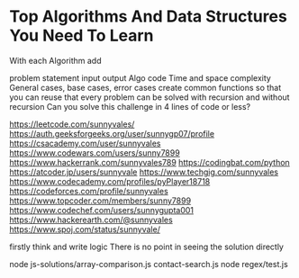 
# Top Algorithms And Data Structures You Need To Learn

With each Algorithm add

problem statement
input 
output 
Algo 
code 
Time and space complexity 
General cases, base cases, error cases
create common functions so that you can reuse that
every problem can be solved with recursion and without recursion
Can you solve this challenge in 4 lines of code or less?

https://leetcode.com/sunnyvales/
https://auth.geeksforgeeks.org/user/sunnygp07/profile 
https://csacademy.com/user/sunnyvales
https://www.codewars.com/users/sunny7899
https://www.hackerrank.com/sunnyvales789
https://codingbat.com/python
https://atcoder.jp/users/sunnyvale
https://www.techgig.com/sunnyvales
https://www.codecademy.com/profiles/pyPlayer18718
https://codeforces.com/profile/sunnyvales
https://www.topcoder.com/members/sunny7899
https://www.codechef.com/users/sunnygupta001
https://www.hackerearth.com/@sunnyvales 
https://www.spoj.com/status/sunnyvale/

firstly think and write logic
There is no point in seeing the solution directly

node js-solutions/array-comparison.js contact-search.js
node regex/test.js


